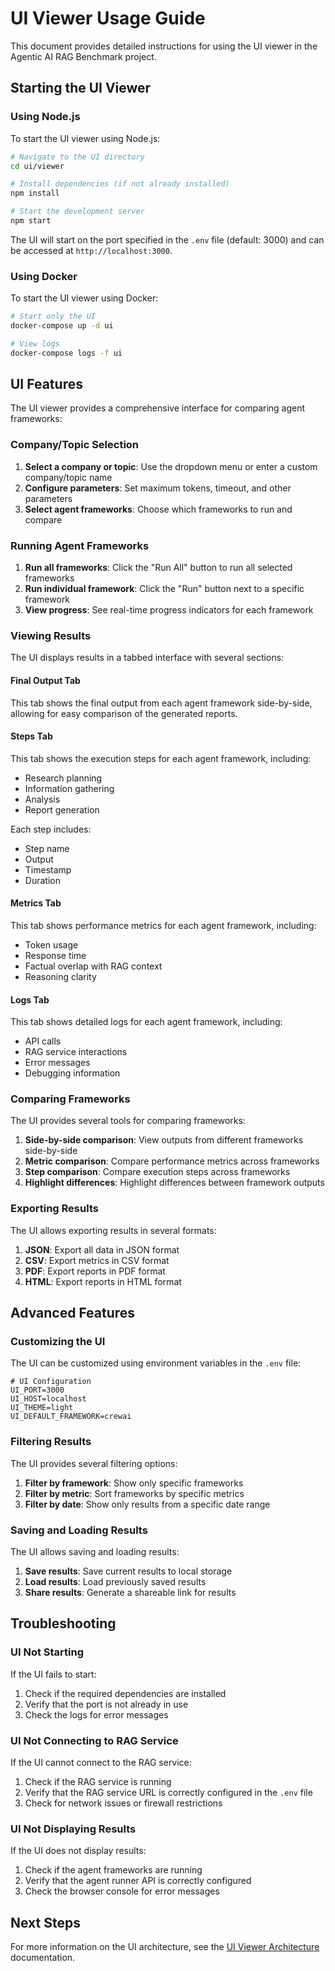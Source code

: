 # UI Viewer Usage Guide

This document provides detailed instructions for using the UI viewer in the Agentic AI RAG Benchmark project.

## Starting the UI Viewer

### Using Node.js

To start the UI viewer using Node.js:

```bash
# Navigate to the UI directory
cd ui/viewer

# Install dependencies (if not already installed)
npm install

# Start the development server
npm start
```

The UI will start on the port specified in the `.env` file (default: 3000) and can be accessed at `http://localhost:3000`.

### Using Docker

To start the UI viewer using Docker:

```bash
# Start only the UI
docker-compose up -d ui

# View logs
docker-compose logs -f ui
```

## UI Features

The UI viewer provides a comprehensive interface for comparing agent frameworks:

### Company/Topic Selection

1. **Select a company or topic**: Use the dropdown menu or enter a custom company/topic name
2. **Configure parameters**: Set maximum tokens, timeout, and other parameters
3. **Select agent frameworks**: Choose which frameworks to run and compare

### Running Agent Frameworks

1. **Run all frameworks**: Click the "Run All" button to run all selected frameworks
2. **Run individual framework**: Click the "Run" button next to a specific framework
3. **View progress**: See real-time progress indicators for each framework

### Viewing Results

The UI displays results in a tabbed interface with several sections:

#### Final Output Tab

This tab shows the final output from each agent framework side-by-side, allowing for easy comparison of the generated reports.

#### Steps Tab

This tab shows the execution steps for each agent framework, including:

- Research planning
- Information gathering
- Analysis
- Report generation

Each step includes:
- Step name
- Output
- Timestamp
- Duration

#### Metrics Tab

This tab shows performance metrics for each agent framework, including:

- Token usage
- Response time
- Factual overlap with RAG context
- Reasoning clarity

#### Logs Tab

This tab shows detailed logs for each agent framework, including:

- API calls
- RAG service interactions
- Error messages
- Debugging information

### Comparing Frameworks

The UI provides several tools for comparing frameworks:

1. **Side-by-side comparison**: View outputs from different frameworks side-by-side
2. **Metric comparison**: Compare performance metrics across frameworks
3. **Step comparison**: Compare execution steps across frameworks
4. **Highlight differences**: Highlight differences between framework outputs

### Exporting Results

The UI allows exporting results in several formats:

1. **JSON**: Export all data in JSON format
2. **CSV**: Export metrics in CSV format
3. **PDF**: Export reports in PDF format
4. **HTML**: Export reports in HTML format

## Advanced Features

### Customizing the UI

The UI can be customized using environment variables in the `.env` file:

```
# UI Configuration
UI_PORT=3000
UI_HOST=localhost
UI_THEME=light
UI_DEFAULT_FRAMEWORK=crewai
```

### Filtering Results

The UI provides several filtering options:

1. **Filter by framework**: Show only specific frameworks
2. **Filter by metric**: Sort frameworks by specific metrics
3. **Filter by date**: Show only results from a specific date range

### Saving and Loading Results

The UI allows saving and loading results:

1. **Save results**: Save current results to local storage
2. **Load results**: Load previously saved results
3. **Share results**: Generate a shareable link for results

## Troubleshooting

### UI Not Starting

If the UI fails to start:

1. Check if the required dependencies are installed
2. Verify that the port is not already in use
3. Check the logs for error messages

### UI Not Connecting to RAG Service

If the UI cannot connect to the RAG service:

1. Check if the RAG service is running
2. Verify that the RAG service URL is correctly configured in the `.env` file
3. Check for network issues or firewall restrictions

### UI Not Displaying Results

If the UI does not display results:

1. Check if the agent frameworks are running
2. Verify that the agent runner API is correctly configured
3. Check the browser console for error messages

## Next Steps

For more information on the UI architecture, see the [UI Viewer Architecture](../architecture/ui_viewer.md) documentation.
